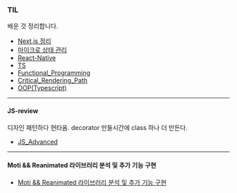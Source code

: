 ### TIL

배운 것 정리합니다.

- [Next.js 정리](./next-review/index.md)
- [마이크로 상태 관리](./macro-state-management/index.md)
- [React-Native](./React-Native/pages/index.md)
- [TS](./tsc/index.md)
- [Functional_Programming](./Functional_Programming/index.md)
- [Critical_Rendering_Path](./Critical_Rendering_Path.md)
- [OOP(Typescript)](./OOP/Index.md)

---

#### JS-review

디자인 패턴하다 현타옴. decorator 만들시간에 class 하나 더 만든다.

- [JS_Advanced](./JS_review/index.md)

---

#### Moti && Reanimated 라이브러리 분석 및 추가 기능 구현

- [Moti && Reanimated 라이브러리 분석 및 추가 기능 구현](./moti/index.md)
